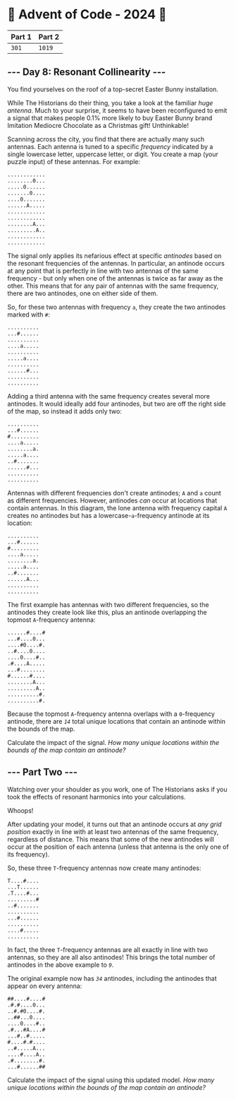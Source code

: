# 🎄 Advent of Code - 2024 🎄
| Part 1 | Part 2 |
| ------ | ------ |
| `301` | `1019` |

<h2>--- Day 8: Resonant Collinearity ---</h2><p>You find yourselves on the roof of a top-secret Easter Bunny installation.</p>
<p>While The Historians do their thing, you take a look at the familiar <em>huge antenna</em>. Much to your surprise, it seems to have been reconfigured to emit a signal that makes people 0.1% more likely to buy Easter Bunny brand <span title="They could have imitated delicious chocolate, but the mediocre chocolate is WAY easier to imitate.">Imitation Mediocre</span> Chocolate as a Christmas gift! Unthinkable!</p>
<p>Scanning across the city, you find that there are actually many such antennas. Each antenna is tuned to a specific <em>frequency</em> indicated by a single lowercase letter, uppercase letter, or digit. You create a map (your puzzle input) of these antennas. For example:</p>
<pre><code>............
........0...
.....0......
.......0....
....0.......
......A.....
............
............
........A...
.........A..
............
............
</code></pre>
<p>The signal only applies its nefarious effect at specific <em>antinodes</em> based on the resonant frequencies of the antennas. In particular, an antinode occurs at any point that is perfectly in line with two antennas of the same frequency - but only when one of the antennas is twice as far away as the other. This means that for any pair of antennas with the same frequency, there are two antinodes, one on either side of them.</p>
<p>So, for these two antennas with frequency <code>a</code>, they create the two antinodes marked with <code>#</code>:</p>
<pre><code>..........
...#......
..........
....a.....
..........
.....a....
..........
......#...
..........
..........
</code></pre>
<p>Adding a third antenna with the same frequency creates several more antinodes. It would ideally add four antinodes, but two are off the right side of the map, so instead it adds only two:</p>
<pre><code>..........
...#......
#.........
....a.....
........a.
.....a....
..#.......
......#...
..........
..........
</code></pre>
<p>Antennas with different frequencies don't create antinodes; <code>A</code> and <code>a</code> count as different frequencies. However, antinodes <em>can</em> occur at locations that contain antennas. In this diagram, the lone antenna with frequency capital <code>A</code> creates no antinodes but has a lowercase-<code>a</code>-frequency antinode at its location:</p>
<pre><code>..........
...#......
#.........
....a.....
........a.
.....a....
..#.......
......A...
..........
..........
</code></pre>
<p>The first example has antennas with two different frequencies, so the antinodes they create look like this, plus an antinode overlapping the topmost <code>A</code>-frequency antenna:</p>
<pre><code>......#....#
...#....0...
....#0....#.
..#....0....
....0....#..
.#....A.....
...#........
#......#....
........A...
.........A..
..........#.
..........#.
</code></pre>
<p>Because the topmost <code>A</code>-frequency antenna overlaps with a <code>0</code>-frequency antinode, there are <code><em>14</em></code> total unique locations that contain an antinode within the bounds of the map.</p>
<p>Calculate the impact of the signal. <em>How many unique locations within the bounds of the map contain an antinode?</em></p>

<h2 id="part2">--- Part Two ---</h2><p>Watching over your shoulder as you work, one of The Historians asks if you took the effects of resonant harmonics into your calculations.</p>
<p>Whoops!</p>
<p>After updating your model, it turns out that an antinode occurs at <em>any grid position</em> exactly in line with at least two antennas of the same frequency, regardless of distance. This means that some of the new antinodes will occur at the position of each antenna (unless that antenna is the only one of its frequency).</p>
<p>So, these three <code>T</code>-frequency antennas now create many antinodes:</p>
<pre><code>T....#....
...T......
.T....#...
.........#
..#.......
..........
...#......
..........
....#.....
..........
</code></pre>
<p>In fact, the three <code>T</code>-frequency antennas are all exactly in line with two antennas, so they are all also antinodes! This brings the total number of antinodes in the above example to <code><em>9</em></code>.</p>
<p>The original example now has <code><em>34</em></code> antinodes, including the antinodes that appear on every antenna:</p>
<pre><code>##....#....#
.#.#....0...
..#.#0....#.
..##...0....
....0....#..
.#...#A....#
...#..#.....
#....#.#....
..#.....A...
....#....A..
.#........#.
...#......##
</code></pre>
<p>Calculate the impact of the signal using this updated model. <em>How many unique locations within the bounds of the map contain an antinode?</em></p>
